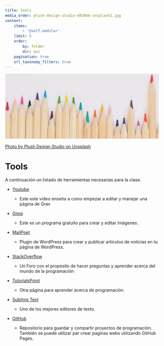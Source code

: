 ```yaml
---
title: Tools
media_order: plush-design-studio-483666-unsplash2.jpg
content:
    items:
        - '@self.modular'
    limit: 5
    order:
        by: folder
        dir: asc
    pagination: true
    url_taxonomy_filters: true
---
```


![](plush-design-studio-483666-unsplash2.jpg)

[Photo by Plush Design Studio on Unsplash](https://unsplash.com/photos/l3N9Q27zULw)


# **Tools**

A continuación un listado de herramientas necesarias para la clase.


* [Youtube](https://youtu.be/3nGqaPl4i-M)

	* Este este video enseña a como empezar a editar y manejar una página de Grav


* [Gimp](https://www.gimp.org/)

	* Este es un programa gratuito para crear y editar imágenes.


* [MailPoet](https://www.mailpoet.com/)
	* Plugin de WordPress para crear y publicar artículos de noticias en tu página de WordPress.

* [StackOverflow](https://stackoverflow.com/)
	* Un Foro con el propósito de hacer preguntas y aprender acerca del mundo de la programación

* [TutorialsPoint](https://www.tutorialspoint.com/)
	* Otra página para aprender acerca de programación.
	
* [Sublime Text](https://www.sublimetext.com/)
	* Uno de los mejores editores de texto.

* [GitHub](https://github.com)
	* Repositorio para guardar y compartir proyectos de programación. También se puede utilizar par crear paginas webs utilizando GitHub Pages.
